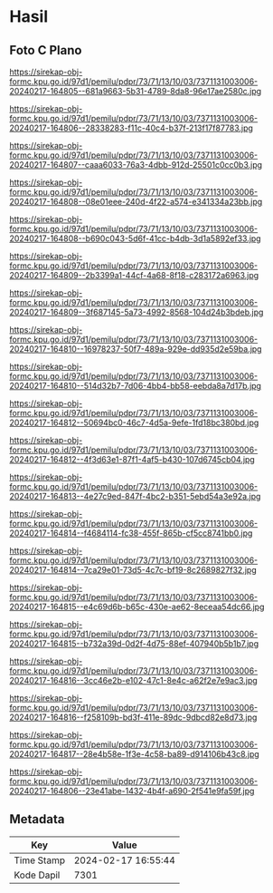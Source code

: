 # Hasil

## Foto C Plano

https://sirekap-obj-formc.kpu.go.id/97d1/pemilu/pdpr/73/71/13/10/03/7371131003006-20240217-164805--681a9663-5b31-4789-8da8-96e17ae2580c.jpg

https://sirekap-obj-formc.kpu.go.id/97d1/pemilu/pdpr/73/71/13/10/03/7371131003006-20240217-164806--28338283-f11c-40c4-b37f-213f17f87783.jpg

https://sirekap-obj-formc.kpu.go.id/97d1/pemilu/pdpr/73/71/13/10/03/7371131003006-20240217-164807--caaa6033-76a3-4dbb-912d-25501c0cc0b3.jpg

https://sirekap-obj-formc.kpu.go.id/97d1/pemilu/pdpr/73/71/13/10/03/7371131003006-20240217-164808--08e01eee-240d-4f22-a574-e341334a23bb.jpg

https://sirekap-obj-formc.kpu.go.id/97d1/pemilu/pdpr/73/71/13/10/03/7371131003006-20240217-164808--b690c043-5d6f-41cc-b4db-3d1a5892ef33.jpg

https://sirekap-obj-formc.kpu.go.id/97d1/pemilu/pdpr/73/71/13/10/03/7371131003006-20240217-164809--2b3399a1-44cf-4a68-8f18-c283172a6963.jpg

https://sirekap-obj-formc.kpu.go.id/97d1/pemilu/pdpr/73/71/13/10/03/7371131003006-20240217-164809--3f687145-5a73-4992-8568-104d24b3bdeb.jpg

https://sirekap-obj-formc.kpu.go.id/97d1/pemilu/pdpr/73/71/13/10/03/7371131003006-20240217-164810--16978237-50f7-489a-929e-dd935d2e59ba.jpg

https://sirekap-obj-formc.kpu.go.id/97d1/pemilu/pdpr/73/71/13/10/03/7371131003006-20240217-164810--514d32b7-7d06-4bb4-bb58-eebda8a7d17b.jpg

https://sirekap-obj-formc.kpu.go.id/97d1/pemilu/pdpr/73/71/13/10/03/7371131003006-20240217-164812--50694bc0-46c7-4d5a-9efe-1fd18bc380bd.jpg

https://sirekap-obj-formc.kpu.go.id/97d1/pemilu/pdpr/73/71/13/10/03/7371131003006-20240217-164812--4f3d63e1-87f1-4af5-b430-107d6745cb04.jpg

https://sirekap-obj-formc.kpu.go.id/97d1/pemilu/pdpr/73/71/13/10/03/7371131003006-20240217-164813--4e27c9ed-847f-4bc2-b351-5ebd54a3e92a.jpg

https://sirekap-obj-formc.kpu.go.id/97d1/pemilu/pdpr/73/71/13/10/03/7371131003006-20240217-164814--f4684114-fc38-455f-865b-cf5cc8741bb0.jpg

https://sirekap-obj-formc.kpu.go.id/97d1/pemilu/pdpr/73/71/13/10/03/7371131003006-20240217-164814--7ca29e01-73d5-4c7c-bf19-8c2689827f32.jpg

https://sirekap-obj-formc.kpu.go.id/97d1/pemilu/pdpr/73/71/13/10/03/7371131003006-20240217-164815--e4c69d6b-b65c-430e-ae62-8eceaa54dc66.jpg

https://sirekap-obj-formc.kpu.go.id/97d1/pemilu/pdpr/73/71/13/10/03/7371131003006-20240217-164815--b732a39d-0d2f-4d75-88ef-407940b5b1b7.jpg

https://sirekap-obj-formc.kpu.go.id/97d1/pemilu/pdpr/73/71/13/10/03/7371131003006-20240217-164816--3cc46e2b-e102-47c1-8e4c-a62f2e7e9ac3.jpg

https://sirekap-obj-formc.kpu.go.id/97d1/pemilu/pdpr/73/71/13/10/03/7371131003006-20240217-164816--f258109b-bd3f-411e-89dc-9dbcd82e8d73.jpg

https://sirekap-obj-formc.kpu.go.id/97d1/pemilu/pdpr/73/71/13/10/03/7371131003006-20240217-164817--28e4b58e-1f3e-4c58-ba89-d914106b43c8.jpg

https://sirekap-obj-formc.kpu.go.id/97d1/pemilu/pdpr/73/71/13/10/03/7371131003006-20240217-164806--23e41abe-1432-4b4f-a690-2f541e9fa59f.jpg


## Metadata

| Key        | Value               |
| ---------- | ------------------- |
| Time Stamp | 2024-02-17 16:55:44 |
| Kode Dapil | 7301                |




